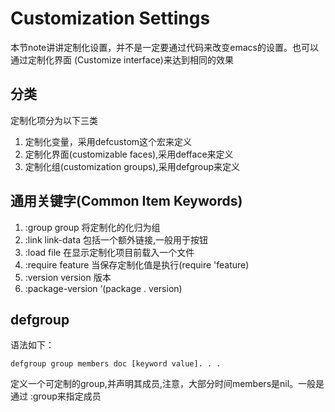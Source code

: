 # Customization Settings
本节note讲讲定制化设置，并不是一定要通过代码来改变emacs的设置。也可以通过定制化界面
(Customize interface)来达到相同的效果

## 分类
定制化项分为以下三类  
1. 定制化变量，采用defcustom这个宏来定义  
2. 定制化界面(customizable faces),采用defface来定义  
3. 定制化组(customization groups),采用defgroup来定义  

## 通用关键字(Common Item Keywords)
1. :group group 将定制化的化归为组  
2. :link link-data 包括一个额外链接,一般用于按钮  
3. :load file 在显示定制化项目前载入一个文件  
4. :require feature 当保存定制化值是执行(require 'feature)  
5. :version version 版本  
6. :package-version ’(package . version)  

## defgroup
语法如下：  
```elisp
defgroup group members doc [keyword value]. . .
```
定义一个可定制的group,并声明其成员,注意，大部分时间members是nil。一般是通过
:group来指定成员
